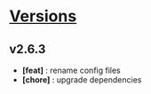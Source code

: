 # [Versions](https://github.com/Tracktor/eslint-config-react-tracktor/releases)


## v2.6.3
- **[feat]** : rename config files
- **[chore]** : upgrade dependencies

